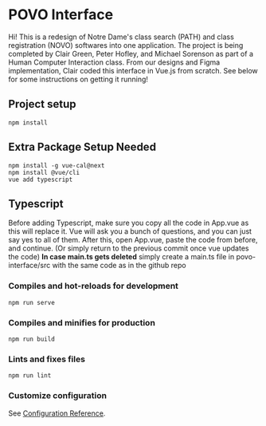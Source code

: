 # POVO Interface
Hi! This is a redesign of Notre Dame's class search (PATH) and class registration (NOVO) softwares into one application. 
The project is being completed by Clair Green, Peter Hofley, and Michael Sorenson as part of a Human Computer Interaction class.
From our designs and Figma implementation, Clair coded this interface in Vue.js from scratch.
See below for some instructions on getting it running! 

## Project setup
```
npm install
```

## Extra Package Setup Needed
```
npm install -g vue-cal@next
npm install @vue/cli
vue add typescript 
```

## Typescript
Before adding Typescript, make sure you copy all the code in App.vue as this will replace it. Vue will ask you a bunch of questions, and you can just say yes
to all of them. After this, open App.vue, paste the code from before, and continue. (Or simply return to the previous commit once vue updates the code)
**In case main.ts gets deleted** simply create a main.ts file in povo-interface/src with the same code as in the github repo

### Compiles and hot-reloads for development
```
npm run serve
```

### Compiles and minifies for production
```
npm run build
```

### Lints and fixes files
```
npm run lint 
```

### Customize configuration
See [Configuration Reference](https://cli.vuejs.org/config/).
